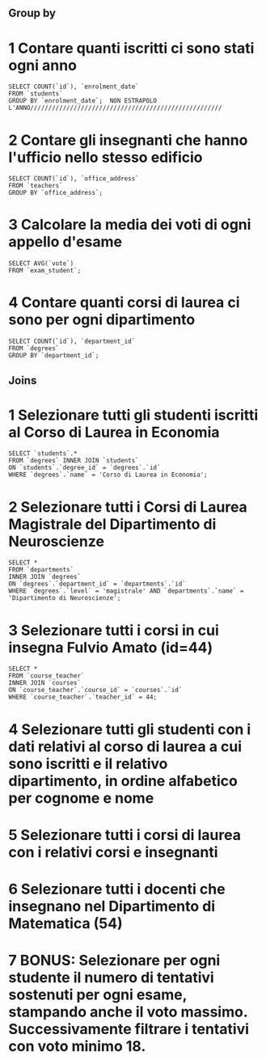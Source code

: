 ## Group by

# 1 Contare quanti iscritti ci sono stati ogni anno

    SELECT COUNT(`id`), `enrolment_date` 
    FROM `students` 
    GROUP BY `enrolment_date`;  NON ESTRAPOLO L'ANNO/////////////////////////////////////////////////////

# 2 Contare gli insegnanti che hanno l'ufficio nello stesso edificio

    SELECT COUNT(`id`), `office_address` 
    FROM `teachers` 
    GROUP BY `office_address`;

# 3 Calcolare la media dei voti di ogni appello d'esame

    SELECT AVG(`vote`) 
    FROM `exam_student`;

# 4 Contare quanti corsi di laurea ci sono per ogni dipartimento

    SELECT COUNT(`id`), `department_id` 
    FROM `degrees` 
    GROUP BY `department_id`;

## Joins

# 1 Selezionare tutti gli studenti iscritti al Corso di Laurea in Economia

    SELECT `students`.* 
    FROM `degrees` INNER JOIN `students` 
    ON `students`.`degree_id` = `degrees`.`id` 
    WHERE `degrees`.`name` = 'Corso di Laurea in Economia';    

# 2 Selezionare tutti i Corsi di Laurea Magistrale del Dipartimento di Neuroscienze

    SELECT * 
    FROM `departments` 
    INNER JOIN `degrees` 
    ON `degrees`.`department_id` = `departments`.`id` 
    WHERE `degrees`.`level` = 'magistrale' AND `departments`.`name` = 'Dipartimento di Neuroscienze';

# 3 Selezionare tutti i corsi in cui insegna Fulvio Amato (id=44)

    SELECT * 
    FROM `course_teacher` 
    INNER JOIN `courses` 
    ON `course_teacher`.`course_id` = `courses`.`id` 
    WHERE `course_teacher`.`teacher_id` = 44;

# 4 Selezionare tutti gli studenti con i dati relativi al corso di laurea a cui sono iscritti e il relativo dipartimento, in ordine alfabetico per cognome e nome

# 5 Selezionare tutti i corsi di laurea con i relativi corsi e insegnanti

# 6 Selezionare tutti i docenti che insegnano nel Dipartimento di Matematica (54)

# 7 BONUS: Selezionare per ogni studente il numero di tentativi sostenuti per ogni esame, stampando anche il voto massimo. Successivamente filtrare i tentativi con voto minimo 18.